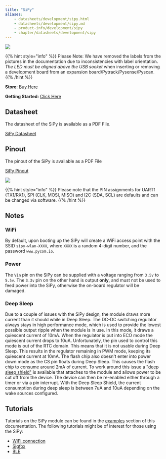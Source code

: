 ```yaml
---
title: "SiPy"
aliases:
    - datasheets/development/sipy.html
    - datasheets/development/sipy.md
    - product-info/development/sipy
    - chapter/datasheets/development/sipy
---
```


![](/gitbook/assets/assets-lil0igdl11z7jos_jpx-lkn7scqkkkb6tqb3uyo-lkn86n8h-hb1oh1idwb-sipy-2.png)

{{% hint style="info" %}}
 Please Note: We have removed the labels from the pictures in the documentation due to inconsistencies with label orientation.  *The LED must be aligned above the USB socket* when inserting or removing a development board from an expansion board/Pytrack/Pysense/Pyscan.
{{% /hint %}}



**Store**: [Buy Here](https://pycom.io/product/sipy)

**Getting Started:** [Click Here](/gettingstarted/connection/sipy)

## Datasheet



The datasheet of the SiPy is available as a PDF File.

<a href="/gitbook/assets/specsheets/Pycom_002_Specsheets_SiPy_v2.pdf" target="_blank"> SiPy Datasheet </a>

## Pinout

The pinout of the SiPy is available as a PDF File

<a href="/gitbook/assets/sipy-pinout.pdf" target="_blank"> SiPy Pinout </a>

![](/gitbook/assets/sipy-pinout.png)

{{% hint style="info" %}}
Please note that the PIN assignments for UART1 \(TX1/RX1\), SPI \(CLK, MOSI, MISO\) and I2C \(SDA, SCL\) are defaults and can be changed via software.
{{% /hint %}}

## Notes

### WiFi

By default, upon booting up the SiPy will create a WiFi access point with the SSID `sipy-wlan-XXXX`, where `XXXX` is a random 4-digit number, and the password `www.pycom.io`.

### Power

The `Vin` pin on the SiPy can be supplied with a voltage ranging from `3.5v` to `5.5v`. The `3.3v` pin on the other hand is output **only**, and must not be used to feed power into the SiPy, otherwise the on-board regulator will be damaged.

### Deep Sleep

Due to a couple of issues with the SiPy design, the module draws more current than it should while in Deep Sleep. The DC-DC switching regulator always stays in high performance mode, which is used to provide the lowest possible output ripple when the module is in use. In this mode, it draws a quiescent current of 10mA. When the regulator is put into ECO mode the quiescent current drops to 10uA. Unfortunately, the pin used to control this mode is out of the RTC domain. This means that it is not usable during Deep Sleep. This results in the regulator remaining in PWM mode, keeping its quiescent current at 10mA. The flash chip also doesn't enter into power down mode as the CS pin floats during Deep Sleep. This causes the flash chip to consume around 2mA of current. To work around this issue a ["deep sleep shield"](../../boards/deepsleep/) is available that attaches to the module and allows power to be cut off from the device. The device can then be re-enabled either through a timer or via a pin interrupt. With the Deep Sleep Shield, the current consumption during deep sleep is between 7uA and 10uA depending on the wake sources configured.

## Tutorials

Tutorials on the SiPy module can be found in the [examples](/tutorials/introduction) section of this documentation. The following tutorials might be of  interest for those using the SiPy:

* [WiFi connection](/tutorials/all/wlan)
* [Sigfox](/tutorials/sigfox)
* [BLE](/tutorials/all/ble)
